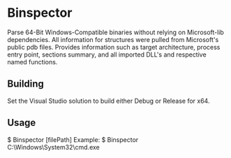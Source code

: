 # Binspector
Parse 64-Bit Windows-Compatible binaries without relying on Microsoft-lib dependencies. All information for structures were pulled from Microsoft's public pdb files.
Provides information such as target architecture, process entry point, sections summary, and all imported DLL's and respective named functions.

## Building
Set the Visual Studio solution to build either Debug or Release for x64.

## Usage
$ Binspector [filePath]
Example:
$ Binspector C:\Windows\System32\cmd.exe
